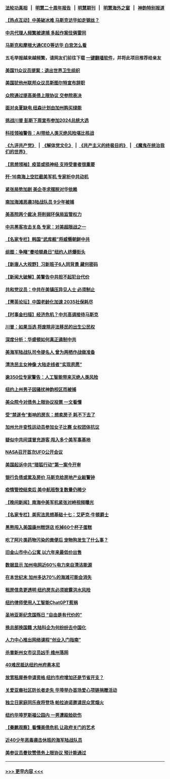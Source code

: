 #### [法轮功真相](https://github.com/gfw-breaker/truth/blob/master/README.md?t=0) &nbsp;&nbsp;|&nbsp;&nbsp; [明慧二十周年报告](https://github.com/gfw-breaker/mh-reports/blob/master/README.md?t=0) &nbsp;&nbsp;|&nbsp;&nbsp;[明慧期刊](https://github.com/gfw-breaker/mh-qikan) &nbsp;&nbsp;|&nbsp;&nbsp; [明慧海外之窗](https://github.com/gfw-breaker/mh-news/blob/master/README.md?t=0) &nbsp;&nbsp;|&nbsp;&nbsp; [神韵特别报道](https://github.com/gfw-breaker/mh-news/blob/master/shenyun.md?t=0)
#### [【热点互动】中美破冰难 马斯克访华如走钢丝？](../pages/nsc412/n14007591.md?t=06011243) 
#### [中共代理人频繁被逮捕 多起作案伎俩雷同](../pages/nsc412/n14007760.md?t=06011243) 
#### [马斯克和摩根大通CEO等访华 白宫怎么看](../pages/nsc412/n14007549.md?t=06011243) 
#### 五毛举报越来越频繁，请网友们前往下载 [一键翻墙软件](https://github.com/gfw-breaker/ssr-accounts)，并将此项目推荐给亲友
#### [美国11众议员提案：退出世界卫生组织](../pages/nsc412/n14007757.md?t=06011243) 
#### [美国犹他州联邦众议员斯图尔特宣布辞职](../pages/nsc412/n14007642.md?t=06011243) 
#### [众院通过提高美债上限协议 交参院表决](../pages/nsc412/n14007690.md?t=06011243) 
#### [面对炎夏缺电 纽森计划由加州购买绿能](../pages/nsc412/n14007739.md?t=06011243) 
#### [挑战川普 彭斯下周宣布参加2024总统大选](../pages/nsc412/n14007637.md?t=06011243) 
#### [科技领袖警告：AI带给人类灭绝风险堪比核战](../pages/nsc412/n14007585.md?t=06011243) 
#### [《九评共产党》](https://github.com/begood0513/9ping.md/blob/master/README.md) &nbsp;|&nbsp; [《解体党文化》](../../../../jtdwh.md/blob/master/README.md)  &nbsp;|&nbsp; [《共产主义的终极目的》](../../../../gczydzjmd.md/blob/master/README.md) &nbsp;|&nbsp; [《魔鬼在统治我们的世界》](../../../../mgztzwmdsj.md/blob/master/README.md) 
#### [【思想领袖】疫苗或损神经 支持受害者很重要](../pages/nsc412/n13970705.md?t=06011243) 
#### [歼-16南海上空拦截美军机 专家析中共动机](../pages/nsc412/n14007462.md?t=06011243) 
#### [紧张局势加剧 美企寻求摆脱对华依赖](../pages/nsc412/n14007653.md?t=06011243) 
#### [南加海滩恶袭3陆战队员 9少年被捕](../pages/nsc412/n14007648.md?t=06011243) 
#### [美高院两个裁决 将削弱环保局监管权力](../pages/nsc412/n14007491.md?t=06011243) 
#### [中共黑客攻击关岛 专家：对美超限战之一](../pages/nsc412/n14007253.md?t=06011243) 
#### [【名家专栏】韩国“武库舰”将威慑朝鲜中共](../pages/nsc412/n14007369.md?t=06011243) 
#### [组图：争睹“曼哈顿悬日”纽约人挤爆街头](../pages/nsc412/n14007508.md?t=06011243) 
#### [【新唐人大视野】习新班子6人同背景 藏何密码](../pages/nsc412/n14007588.md?t=06011243) 
#### [【新闻大破解】美警告中共担不起犯台代价](../pages/nsc412/n14007516.md?t=06011243) 
#### [共和党议员：中共在美镇压异见人士 必须制止](../pages/nsc412/n14007518.md?t=06011243) 
#### [【菁英论坛】中国老龄化加速 2035社保耗尽](../pages/nsc412/n14007495.md?t=06011243) 
#### [【时事金扫描】经济危机？中共高调接待马斯克](../pages/nsc412/n14007488.md?t=06011243) 
#### [川普：如果当选 将废除非法移民的出生公民权](../pages/nsc412/n14007496.md?t=06011243) 
#### [深度分析：华盛顿如何真正遏制中共](../pages/nsc412/n14007386.md?t=06011243) 
#### [美海军陆战队司令提名人 曾为两栖作战做准备](../pages/nsc412/n14007371.md?t=06011243) 
#### [清洗民主女神像 大陆走线者“实现夙愿”](../pages/nsc412/n14007106.md?t=06011243) 
#### [逾350位专家警告：人工智能带来灭绝人类风险](../pages/nsc412/n14007041.md?t=06011243) 
#### [纽约上州男子因骚扰神韵校区而被捕](../pages/nsc412/n14006970.md?t=06011243) 
#### [美众院今对债务上限协议投票 一文看懂](../pages/nsc412/n14007395.md?t=06011243) 
#### [受“禁逐令”影响的房东：想卖房子 耗不下去了](../pages/nsc412/n14007150.md?t=06011243) 
#### [加州允许变性运动员参加女子比赛 女权团体抗议](../pages/nsc412/n14007035.md?t=06011243) 
#### [疑似中共间谍冒充游客 闯入多个美军事基地](../pages/nsc412/n14007427.md?t=06011243) 
#### [NASA召开首次UFO公开会议](../pages/nsc412/n14007336.md?t=06011243) 
#### [美国起诉中共“猎狐行动”第一案今开审](../pages/nsc412/n14007095.md?t=06011243) 
#### [银行负债或累及房价 马斯克给房地产业敲警钟](../pages/nsc412/n14007333.md?t=06011243) 
#### [疫情管控结束后 美中航班恢复数量仍稀少](../pages/nsc412/n14007255.md?t=06011243) 
#### [【晚间新闻】南海中美军机紧张对峙视频曝光](../pages/nsc412/n14007215.md?t=06011243) 
#### [【名家专栏】美宪法思想基础十七：艾萨克‧牛顿爵士](../pages/nsc412/n14005024.md?t=06011243) 
#### [黑熊闯入美国康州糕饼店 吃掉60个杯子蛋糕](../pages/nsc412/n14007034.md?t=06011243) 
#### [吃了阿片类药物污染的粪便后 宠物狗发生了什么事？](../pages/nsc412/n14007164.md?t=06011243) 
#### [旧金山市中心公寓 以六年来最低价出售](../pages/nsc412/n14007155.md?t=06011243) 
#### [数据显示 加州电网近60%电力来自清洁能源](../pages/nsc412/n14007153.md?t=06011243) 
#### [在本世纪末 加州多达70%的海滩可能会消失](../pages/nsc412/n14007139.md?t=06011243) 
#### [租房信息更透明 纽约房东必须披露洪水风险](../pages/nsc412/n14007069.md?t=06011243) 
#### [纽约律师使用人工智能ChatGPT惹祸](../pages/nsc412/n14007067.md?t=06011243) 
#### [圣地亚哥纪念国殇日 “自由是有代价的”](../pages/nsc412/n14006558.md?t=06011243) 
#### [换总部换国籍 大陆科企为何纷纷去中国化](../pages/nsc412/n14006981.md?t=06011243) 
#### [人力中心推出网络课程“创业入门指南”](../pages/nsc412/n14007056.md?t=06011243) 
#### [杀害新州女市议员凶手 维州落网](../pages/nsc412/n14007077.md?t=06011243) 
#### [40难民抵达纽约州府奥本尼](../pages/nsc412/n14007065.md?t=06011243) 
#### [放宽租屋券申请资格 纽约市府增加还是节省开支？](../pages/nsc412/n14007063.md?t=06011243) 
#### [关爱亚裔社区防长者走失 华埠举办首场爱心项链捐赠活动](../pages/nsc412/n14007078.md?t=06011243) 
#### [独立日家庭同乐夜将登场 帕拉迪诺邀请民众赏烟火](../pages/nsc412/n14007085.md?t=06011243) 
#### [纽约华埠罗斯福公园内 一男遭殴脸砍伤](../pages/nsc412/n14007071.md?t=06011243) 
#### [【秦鹏观察】看懂美债危机 让政府关门的艺术](../pages/nsc412/n14006955.md?t=06011243) 
#### [近40少年恶毒袭击休班的海军陆战队员](../pages/nsc412/n14006968.md?t=06011243) 
#### [美参议员曼钦赞债务上限协议 预计能通过](../pages/nsc412/n14006905.md?t=06011243) 

----
#### [ >>> 更早内容 <<< ](../indexes/nsc412-earlier.md)
